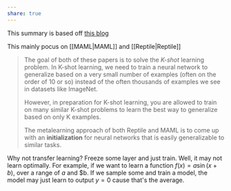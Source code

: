 ```yaml
---
share: true
---
```

This summary is based off [this blog](https://towardsdatascience.com/paper-repro-deep-metalearning-using-maml-and-reptile-fd1df1cc81b0)

This mainly pocus on [[MAML|MAML]] and [[Reptile|Reptile]]

> The goal of both of these papers is to solve the _K-shot_ learning problem. In K-shot learning, we need to train a neural network to generalize based on a very small number of examples (often on the order of 10 or so) instead of the often thousands of examples we see in datasets like ImageNet.
> 
> However, in preparation for K-shot learning, you are allowed to train on many similar K-shot problems to learn the best way to generalize based on only K examples.
> 
> The metalearning approach of both Reptile and MAML is to come up with an **initialization** for neural networks that is easily generalizable to similar tasks.

Why not transfer learning? Freeze some layer and just train. Well, it may not learn optimally. For example, if we want to learn a function $f(x) = a\sin(x + b)$, over a range of $a$ and $b. If we sample some and train a model, the model may just learn to output $y=0$ cause that's the average.